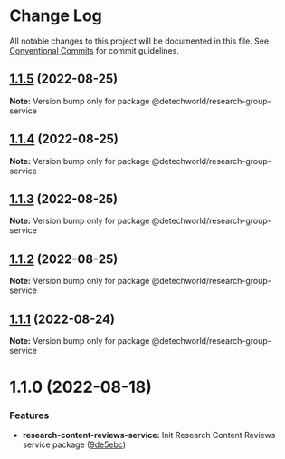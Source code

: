 # Change Log

All notable changes to this project will be documented in this file.
See [Conventional Commits](https://conventionalcommits.org) for commit guidelines.

## [1.1.5](https://github.com/detechworld/tto-packages/compare/@detechworld/research-group-service@1.1.4...@detechworld/research-group-service@1.1.5) (2022-08-25)

**Note:** Version bump only for package @detechworld/research-group-service





## [1.1.4](https://github.com/detechworld/tto-packages/compare/@detechworld/research-group-service@1.1.3...@detechworld/research-group-service@1.1.4) (2022-08-25)

**Note:** Version bump only for package @detechworld/research-group-service





## [1.1.3](https://github.com/detechworld/tto-packages/compare/@detechworld/research-group-service@1.1.2...@detechworld/research-group-service@1.1.3) (2022-08-25)

**Note:** Version bump only for package @detechworld/research-group-service





## [1.1.2](https://github.com/detechworld/tto-packages/compare/@detechworld/research-group-service@1.1.1...@detechworld/research-group-service@1.1.2) (2022-08-25)

**Note:** Version bump only for package @detechworld/research-group-service





## [1.1.1](https://github.com/detechworld/tto-packages/compare/@detechworld/research-group-service@1.1.0...@detechworld/research-group-service@1.1.1) (2022-08-24)

**Note:** Version bump only for package @detechworld/research-group-service





# 1.1.0 (2022-08-18)


### Features

* **research-content-reviews-service:** Init Research Content Reviews service package ([9de5ebc](https://github.com/detechworld/tto-packages/commit/9de5ebc3e4263dc5c457f86cd5373a9d3127d8c6))
